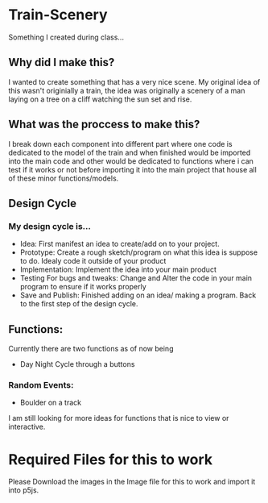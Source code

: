 # Train-Scenery
Something I created during class...

## Why did I make this?
I wanted to create something that has a very nice scene. My original idea of this wasn't originially a train, the idea was originally a scenery of a man laying on a tree on a cliff watching the sun set and rise.

## What was the proccess to make this?

I break down each component into different part where one code is dedicated to the model of the train and when finished would be imported into the main code and other would be dedicated to functions where i can test if it works or not before importing it into the main project that house all of these minor functions/models.

## Design Cycle
### My design cycle is...
- Idea: First manifest an idea to create/add on to your project.
- Prototype: Create a rough sketch/program on what this idea is suppose to do. Idealy code it outside of your product
- Implementation: Implement the idea into your main product
- Testing For bugs and tweaks: Change and Alter the code in your main program to ensure if it works properly
- Save and Publish: Finished adding on an idea/ making a program. Back to the first step of the design cycle.
## Functions:
Currently there are two functions as of now being
- Day Night Cycle through a buttons
### Random Events:
- Boulder on a track

I am still looking for more ideas for functions that is nice to view or interactive.

# Required Files for this to work
Please Download the images in the Image file for this to work and import it into p5js.
